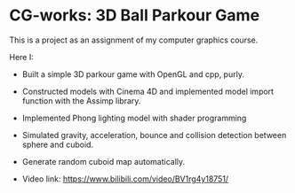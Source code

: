 # CG-works: 3D Ball Parkour Game

This is a project as an assignment of my computer graphics course.

Here I:

- Built a simple 3D parkour game with OpenGL and cpp, purly.

- Constructed models with Cinema 4D and implemented model import function with the Assimp library.

- Implemented Phong lighting model with shader programming

- Simulated gravity, acceleration, bounce and collision detection between sphere and cuboid. 

- Generate random cuboid map automatically. 

- Video link: https://www.bilibili.com/video/BV1rg4y18751/

  